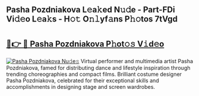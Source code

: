 ## Pasha Pozdniakova L𝚎a𝚔ed N𝚞𝚍e - Part-FDi Vi𝚍𝚎o L𝚎a𝚔s - H𝚘𝚝 O𝚗𝚕yf𝚊ns P𝚑𝚘tos 7tVgd

# <h2><a href="http://kf7yx1.oniu.top/?m=Pasha+Pozdniakova">🔗👉 🔴 Pasha Pozdniakova P𝚑ot𝚘𝚜 V𝚒d𝚎o</a></h2>

[![Pasha Pozdniakova Nu𝚍e𝚜](https://i.imgur.com/0qMVB7G.gif)](http://kf7yx1.oniu.top/?m=Pasha+Pozdniakova)
Virtual performer and multimedia artist Pasha Pozdniakova, famed for distributing dance and lifestyle inspiration through trending choreographies and compact films. Brilliant costume designer Pasha Pozdniakova, celebrated for their exceptional skills and accomplishments in designing stage and screen wardrobes.  
